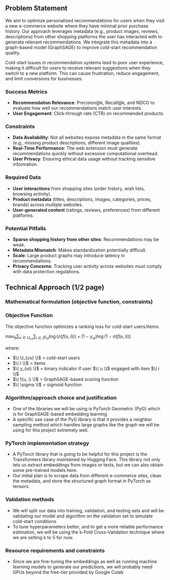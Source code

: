 ## Problem Statement  

We aim to optimize personalized recommendations for users when they visit a new e-commerce website where they have minimal prior purchase history. Our approach leverages metadata (e.g., product images, reviews, descriptions) from other shopping platforms the user has interacted with to generate relevant recommendations. We integrate this metadata into a graph-based model (GraphSAGE) to improve cold-start recommendation quality.

Cold-start issues in recommendation systems lead to poor user experience, making it difficult for users to receive relevant suggestions when they switch to a new platform. This can cause frustration, reduce engagement, and limit conversions for businesses.  

### Success Metrics  
- **Recommendation Relevance**: Precision@k, Recall@k, and NDCG to evaluate how well our recommendations match user interests.  
- **User Engagement**: Click-through rate (CTR) on recommended products.  

### Constraints  
- **Data Availability**: Not all websites expose metadata in the same format (e.g., missing product descriptions, different image qualities).  
- **Real-Time Performance**: The web extension must generate recommendations quickly without excessive computational overhead.  
- **User Privacy**: Ensuring ethical data usage without tracking sensitive information.  

### Required Data  
- **User interactions** from shopping sites (order history, wish lists, browsing activity).  
- **Product metadata** (titles, descriptions, images, categories, prices, brands) across multiple websites.  
- **User-generated content** (ratings, reviews, preferences) from different platforms.  

### Potential Pitfalls  
- **Sparse shopping history from other sites**: Recommendations may be weak.  
- **Metadata Mismatch**: Makes standardization potentially difficult.  
- **Scale**: Large product graphs may introduce latency in recommendations.  
- **Privacy Concerns**: Tracking user activity across websites must comply with data protection regulations.


## Technical Approach (1/2 page)
### Mathematical formulation (objective function, constraints)
### Objective Function  

The objective function optimizes a ranking loss for cold-start users/items:

$\max_{\theta} \sum_{u \in U_{cs}} \sum_{i \in I} y_{ui} \log (\sigma(f(u, i))) + (1 - y_{ui}) \log (1 - \sigma(f(u, i)))$

where:  


- $\( U_{cs} \)$ = cold-start users  
- $\( I \)$ = items  
- $\( y_{ui} \)$ = binary indicator if user $\( u \)$ engaged with item $\( i \)$  
- $\( f(u, i) \)$ = GraphSAGE-based scoring function  
- $\( \sigma \)$ = sigmoid function  


### Algorithm/approach choice and justification
- One of the libraries we will be using is PyTorch Geometric (PyG) which is for GraphSAGE-based embedding learning
- A specific use case of the PyG library is that it provides a neighbor sampling method which handles large graphs like the graph we will be using for this project extremely well.


### PyTorch implementation strategy
- A PyTorch library that is going to be helpful for this project is the Transformers library maintained by Hugging Face. This library not only lets us extract embeddings from images or texts, but we can also obtain some pre-trained models here.
- Our initial plan is to scrape data from different e-commerce sites, clean the metadata, and store the structured graph format in PyTorch as tensors.


### Validation methods
- We will split our data into training, validation, and testing sets and will be validating our model and algorithm on the validation set to simulate cold-start conditions
- To tune hyperparameters better, and to get a more reliable performance estimation, we will be using the k-Fold Cross-Validation technique where we are setting k to 5 for now.


### Resource requirements and constraints
- Since we are fine-tuning the embeddings as well as running machine learning models to generate our predictions, we will probably need GPUs beyond the free-tier provided by Google Colab
